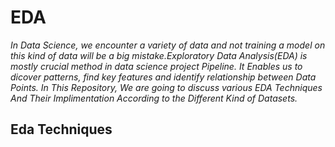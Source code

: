 # EDA

*In Data Science, we encounter a variety of data and not training a model on this kind of data will be a big mistake.Exploratory Data Analysis(EDA) is mostly crucial method in data science project Pipeline. It Enables us to dicover patterns, find key features and identify relationship between Data Points. In This Repository, We are going to discuss various EDA Techniques And Their Implimentation According to the Different Kind of Datasets.* 

## Eda Techniques

